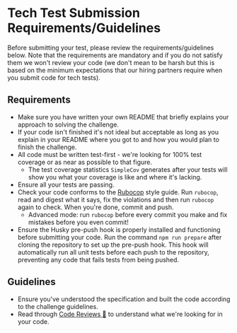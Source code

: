 Tech Test Submission Requirements/Guidelines
======

Before submitting your test, please review the requirements/guidelines below. Note that the requirements are mandatory and if you do not satisfy them we won't review your code (we don't mean to be harsh but this is based on the minimum expectations that our hiring partners require when you submit code for tech tests).

Requirements
------

* Make sure you have written your own README that briefly explains your approach to solving the challenge.
* If your code isn't finished it's not ideal but acceptable as long as you explain in your README where you got to and how you would plan to finish the challenge.
* All code must be written test-first - we're looking for 100% test coverage or as near as possible to that figure.
  * The test coverage statistics `SimpleCov` generates after your tests will show you what your coverage is like and where it's lacking.
* Ensure all your tests are passing.
* Check your code conforms to the [Rubocop](https://github.com/bbatsov/rubocop) style guide. Run `rubocop`, read and digest what it says, fix the violations and then run `rubocop` again to check. When you're done, commit and push.
  * Advanced mode: run `rubocop` before every commit you make and fix mistakes before you even commit!
* Ensure the Husky pre-push hook is properly installed and functioning before submitting your code. Run the command `npm run prepare` after cloning the repository to set up the pre-push hook. This hook will automatically run all unit tests before each push to the repository, preventing any code that fails tests from being pushed.

Guidelines
-------

* Ensure you've understood the specification and built the code according to the challenge guidelines.
* Read through [Code Reviews&nbsp;:pill:](https://github.com/makersacademy/course/blob/master/pills/code_reviews.md) to understand what we're looking for in your code.
